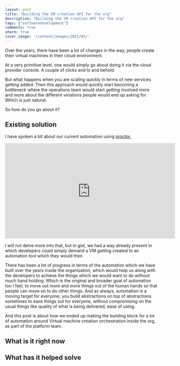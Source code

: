 ```yaml
---
layout: post
title: "Building the VM creation API for the org"
description: "Building the VM creation API for the org"
tags: ["softwaredevelopment"]
comments: true
share: true
cover_image: '/content/images/2021/05/'
---
```


Over the years, there have been a lot of changes in the way, people create their virtual machines in their cloud environment. 

At a very primitive level, one would simply go about doing it via the cloud provider console. A couple of clicks and lo and behold. 

But what happens when you are scaling quickly in terms of new services getting added. Then this approach would quickly start becoming a bottleneck where the operations team would start getting involved more and more about the different viriations people would end up asking for. Which is just natural. 

So how do you go about it?

## Existing solution

I have spoken a bit about our current automation using [proctor](https://github.com/gojek/proctor), 

<iframe width="560" height="315" src="https://www.youtube.com/embed/mE1JZKMhnNs" frameborder="0" allow="accelerometer; autoplay; clipboard-write; encrypted-media; gyroscope; picture-in-picture" allowfullscreen></iframe>

I will not delve more into that, but in gist, we had a way already present in which developers could simply demand a VM getting created to an automation tool which they would then 

There has been a lot of progress in terms of the automation which we have built over the years inside the organization, which would help us along with the developers to achieve the things which we would want to do without much hand holding. Which is the original and broader goal of automation too I feel, to move out more and more things out of the human hands so that people can move on to do other things. And as always, automation is a moving target for everyone, you build abstractions on top of abstractions sometimes to ease things out for everyone, without compromising on the usual things like quality of what is being delivered, ease of using. 

And this post is about how we ended up making the building block for a lot of automation around Virtual machine creation orchestration inside the org, as part of the platform team.

## What is it right now

## What has it helped solve

